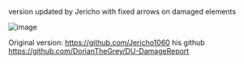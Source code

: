 version updated by Jericho with fixed arrows on damaged elements


![image](https://user-images.githubusercontent.com/93654396/142718337-0241c62e-adbf-4e72-94d3-504229bcfc96.png)

Original version: https://github.com/Jericho1060 his github
https://github.com/DorianTheGrey/DU-DamageReport 
